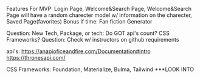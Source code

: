 Features For MVP: Login Page, Welcome&Search Page, Welcome&Search Page will have a random charecter model w/ information on the charecter, Saved Page(favorites)
Bonus if time: Fan fiction Generator

Question: New Tech, Package, or tech: Do GOT api's count? CSS Frameworks?
Question: Check w/ instructors on github requirements

api's: https://anapioficeandfire.com/Documentation#intro
        https://thronesapi.com/ 

CSS Frameworks: Foundation, Materialize, Bulma, Tailwind ***LOOK INTO
